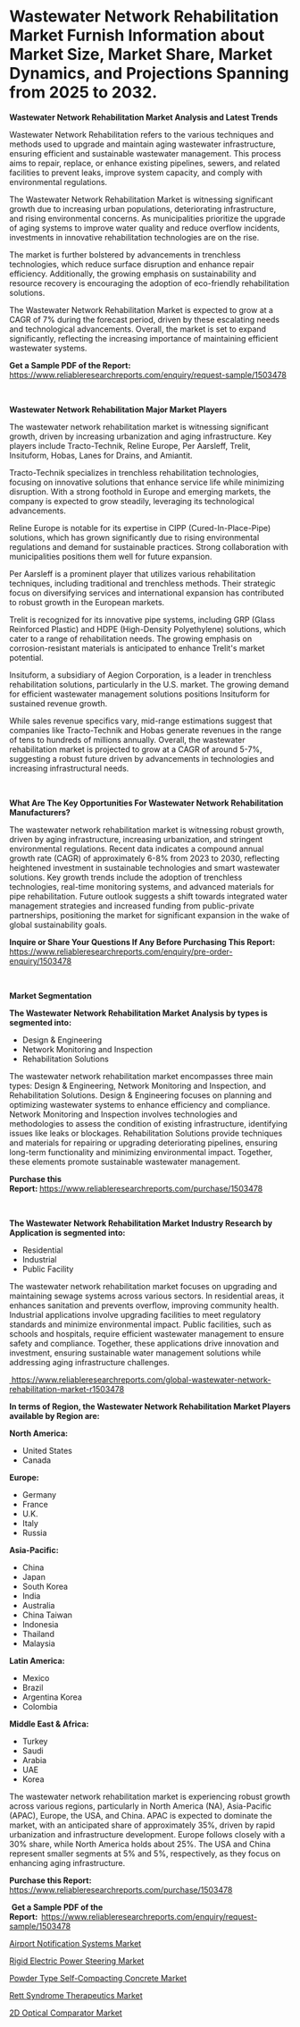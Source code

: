 <p><h1>Wastewater Network Rehabilitation Market Furnish Information about Market Size, Market Share, Market Dynamics, and Projections Spanning from 2025 to 2032.</h1></p><p><strong>Wastewater Network Rehabilitation Market Analysis and Latest Trends</strong></p>
<p><p>Wastewater Network Rehabilitation refers to the various techniques and methods used to upgrade and maintain aging wastewater infrastructure, ensuring efficient and sustainable wastewater management. This process aims to repair, replace, or enhance existing pipelines, sewers, and related facilities to prevent leaks, improve system capacity, and comply with environmental regulations. </p><p>The Wastewater Network Rehabilitation Market is witnessing significant growth due to increasing urban populations, deteriorating infrastructure, and rising environmental concerns. As municipalities prioritize the upgrade of aging systems to improve water quality and reduce overflow incidents, investments in innovative rehabilitation technologies are on the rise. </p><p>The market is further bolstered by advancements in trenchless technologies, which reduce surface disruption and enhance repair efficiency. Additionally, the growing emphasis on sustainability and resource recovery is encouraging the adoption of eco-friendly rehabilitation solutions. </p><p>The Wastewater Network Rehabilitation Market is expected to grow at a CAGR of 7% during the forecast period, driven by these escalating needs and technological advancements. Overall, the market is set to expand significantly, reflecting the increasing importance of maintaining efficient wastewater systems.</p></p>
<p><strong>Get a Sample PDF of the Report:&nbsp;</strong> <a href="https://www.reliableresearchreports.com/enquiry/request-sample/1503478?utm_campaign=13&utm_medium=2&utm_source=Github&utm_content=ia&utm_term=23032025&utm_id=wastewater-network-rehabilitation">https://www.reliableresearchreports.com/enquiry/request-sample/1503478</a></p>
<p>&nbsp;</p>
<p><strong>Wastewater Network Rehabilitation Major Market Players</strong></p>
<p><p>The wastewater network rehabilitation market is witnessing significant growth, driven by increasing urbanization and aging infrastructure. Key players include Tracto-Technik, Reline Europe, Per Aarsleff, Trelit, Insituform, Hobas, Lanes for Drains, and Amiantit. </p><p>Tracto-Technik specializes in trenchless rehabilitation technologies, focusing on innovative solutions that enhance service life while minimizing disruption. With a strong foothold in Europe and emerging markets, the company is expected to grow steadily, leveraging its technological advancements.</p><p>Reline Europe is notable for its expertise in CIPP (Cured-In-Place-Pipe) solutions, which has grown significantly due to rising environmental regulations and demand for sustainable practices. Strong collaboration with municipalities positions them well for future expansion.</p><p>Per Aarsleff is a prominent player that utilizes various rehabilitation techniques, including traditional and trenchless methods. Their strategic focus on diversifying services and international expansion has contributed to robust growth in the European markets.</p><p>Trelit is recognized for its innovative pipe systems, including GRP (Glass Reinforced Plastic) and HDPE (High-Density Polyethylene) solutions, which cater to a range of rehabilitation needs. The growing emphasis on corrosion-resistant materials is anticipated to enhance Trelit's market potential.</p><p>Insituform, a subsidiary of Aegion Corporation, is a leader in trenchless rehabilitation solutions, particularly in the U.S. market. The growing demand for efficient wastewater management solutions positions Insituform for sustained revenue growth.</p><p>While sales revenue specifics vary, mid-range estimations suggest that companies like Tracto-Technik and Hobas generate revenues in the range of tens to hundreds of millions annually. Overall, the wastewater rehabilitation market is projected to grow at a CAGR of around 5-7%, suggesting a robust future driven by advancements in technologies and increasing infrastructural needs.</p></p>
<p>&nbsp;</p>
<p><strong>What Are The Key Opportunities For Wastewater Network Rehabilitation Manufacturers?</strong></p>
<p><p>The wastewater network rehabilitation market is witnessing robust growth, driven by aging infrastructure, increasing urbanization, and stringent environmental regulations. Recent data indicates a compound annual growth rate (CAGR) of approximately 6-8% from 2023 to 2030, reflecting heightened investment in sustainable technologies and smart wastewater solutions. Key growth trends include the adoption of trenchless technologies, real-time monitoring systems, and advanced materials for pipe rehabilitation. Future outlook suggests a shift towards integrated water management strategies and increased funding from public-private partnerships, positioning the market for significant expansion in the wake of global sustainability goals.</p></p>
<p><strong>Inquire or Share Your Questions If Any Before Purchasing This Report:</strong> <a href="https://www.reliableresearchreports.com/enquiry/pre-order-enquiry/1503478?utm_campaign=13&utm_medium=2&utm_source=Github&utm_content=ia&utm_term=23032025&utm_id=wastewater-network-rehabilitation">https://www.reliableresearchreports.com/enquiry/pre-order-enquiry/1503478</a></p>
<p>&nbsp;</p>
<p><strong>Market Segmentation</strong></p>
<p><strong>The Wastewater Network Rehabilitation Market Analysis by types is segmented into:</strong></p>
<p><ul><li>Design & Engineering</li><li>Network Monitoring and Inspection</li><li>Rehabilitation Solutions</li></ul></p>
<p><p>The wastewater network rehabilitation market encompasses three main types: Design & Engineering, Network Monitoring and Inspection, and Rehabilitation Solutions. Design & Engineering focuses on planning and optimizing wastewater systems to enhance efficiency and compliance. Network Monitoring and Inspection involves technologies and methodologies to assess the condition of existing infrastructure, identifying issues like leaks or blockages. Rehabilitation Solutions provide techniques and materials for repairing or upgrading deteriorating pipelines, ensuring long-term functionality and minimizing environmental impact. Together, these elements promote sustainable wastewater management.</p></p>
<p><strong>Purchase this Report:&nbsp;</strong><a href="https://www.reliableresearchreports.com/purchase/1503478?utm_campaign=13&utm_medium=2&utm_source=Github&utm_content=ia&utm_term=23032025&utm_id=wastewater-network-rehabilitation">https://www.reliableresearchreports.com/purchase/1503478</a></p>
<p>&nbsp;</p>
<p><strong>The Wastewater Network Rehabilitation Market Industry Research by Application is segmented into:</strong></p>
<p><ul><li>Residential</li><li>Industrial</li><li>Public Facility</li></ul></p>
<p><p>The wastewater network rehabilitation market focuses on upgrading and maintaining sewage systems across various sectors. In residential areas, it enhances sanitation and prevents overflow, improving community health. Industrial applications involve upgrading facilities to meet regulatory standards and minimize environmental impact. Public facilities, such as schools and hospitals, require efficient wastewater management to ensure safety and compliance. Together, these applications drive innovation and investment, ensuring sustainable water management solutions while addressing aging infrastructure challenges.</p></p>
<p><a href="https://www.reliableresearchreports.com/global-wastewater-network-rehabilitation-market-r1503478?utm_campaign=13&utm_medium=2&utm_source=Github&utm_content=ia&utm_term=23032025&utm_id=wastewater-network-rehabilitation">&nbsp;https://www.reliableresearchreports.com/global-wastewater-network-rehabilitation-market-r1503478</a></p>
<p><strong>In terms of Region, the Wastewater Network Rehabilitation Market Players available by Region are:</strong></p>
<p>
    <p> <strong> North America: </strong>
        <ul>
            <li>United States</li>
            <li>Canada</li>
        </ul>
        </p> 
    <p> <strong> Europe: </strong>
        <ul>
            <li>Germany</li>
            <li>France</li>
            <li>U.K.</li>
            <li>Italy</li>
            <li>Russia</li>
        </ul>
        </p> 
    <p> <strong> Asia-Pacific: </strong>
        <ul>
            <li>China</li>
            <li>Japan</li>
            <li>South Korea</li>
            <li>India</li>
            <li>Australia</li>
            <li>China Taiwan</li>
            <li>Indonesia</li>
            <li>Thailand</li>
            <li>Malaysia</li>
        </ul>
        </p> 
    <p> <strong> Latin America: </strong>
        <ul>
            <li>Mexico</li>
            <li>Brazil</li>
            <li>Argentina Korea</li>
            <li>Colombia</li>
        </ul>
        </p> 
    <p> <strong> Middle East & Africa: </strong>
        <ul>
            <li>Turkey</li>
            <li>Saudi</li>
            <li>Arabia</li>
            <li>UAE</li>
            <li>Korea</li>
        </ul>
    </p>
    </p>
<p><p>The wastewater network rehabilitation market is experiencing robust growth across various regions, particularly in North America (NA), Asia-Pacific (APAC), Europe, the USA, and China. APAC is expected to dominate the market, with an anticipated share of approximately 35%, driven by rapid urbanization and infrastructure development. Europe follows closely with a 30% share, while North America holds about 25%. The USA and China represent smaller segments at 5% and 5%, respectively, as they focus on enhancing aging infrastructure.</p></p>
<p><strong>Purchase this Report: </strong><a href="https://www.reliableresearchreports.com/purchase/1503478?utm_campaign=13&utm_medium=2&utm_source=Github&utm_content=ia&utm_term=23032025&utm_id=wastewater-network-rehabilitation">https://www.reliableresearchreports.com/purchase/1503478</a></p>
<p>&nbsp;<strong>Get a Sample PDF of the Report:&nbsp;&nbsp;</strong><a href="https://www.reliableresearchreports.com/enquiry/request-sample/1503478?utm_campaign=13&utm_medium=2&utm_source=Github&utm_content=ia&utm_term=23032025&utm_id=wastewater-network-rehabilitation">https://www.reliableresearchreports.com/enquiry/request-sample/1503478</a></p>
<p><strong></strong></p>
<p><p><a href="https://github.com/sgroitrieu7f/Market-Research-Report-List-1/blob/main/airport-notification-systems-market.md?utm_campaign=13&utm_medium=2&utm_source=Github&utm_content=ia&utm_term=23032025&utm_id=wastewater-network-rehabilitation">Airport Notification Systems Market</a></p><p><a href="https://github.com/donsonjupa/Market-Research-Report-List-1/blob/main/rigid-electric-power-steering-market.md?utm_campaign=13&utm_medium=2&utm_source=Github&utm_content=ia&utm_term=23032025&utm_id=wastewater-network-rehabilitation">Rigid Electric Power Steering Market</a></p><p><a href="https://github.com/welidaeisya/Market-Research-Report-List-1/blob/main/powder-type-self-compacting-concrete-market.md?utm_campaign=13&utm_medium=2&utm_source=Github&utm_content=ia&utm_term=23032025&utm_id=wastewater-network-rehabilitation">Powder Type Self-Compacting Concrete Market</a></p><p><a href="https://github.com/roehrtizonov/Market-Research-Report-List-1/blob/main/rett-syndrome-therapeutics-market.md?utm_campaign=13&utm_medium=2&utm_source=Github&utm_content=ia&utm_term=23032025&utm_id=wastewater-network-rehabilitation">Rett Syndrome Therapeutics Market</a></p><p><a href="https://github.com/zhininzacher/Market-Research-Report-List-1/blob/main/2d-optical-comparator-market.md?utm_campaign=13&utm_medium=2&utm_source=Github&utm_content=ia&utm_term=23032025&utm_id=wastewater-network-rehabilitation">2D Optical Comparator Market</a></p></p>